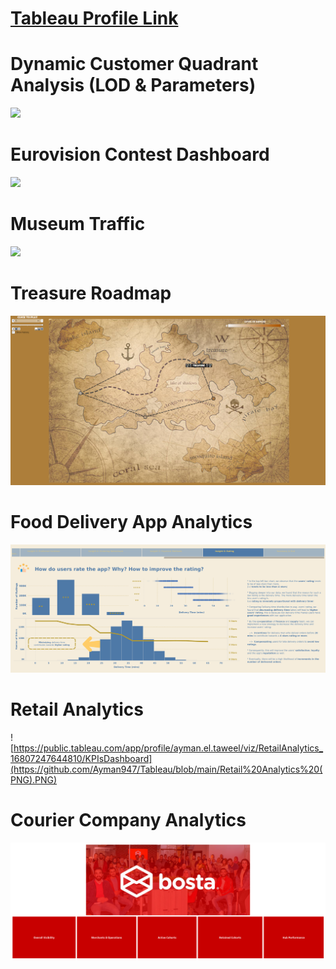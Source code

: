 
# [Tableau Profile Link](https://public.tableau.com/app/profile/ayman.el.taweel)


# **Dynamic Customer Quadrant Analysis (LOD & Parameters)**
![](https://github.com/Ayman947/Tableau-Vizs/blob/main/Customer%20Quadrant%20Analysis%20(PNG).PNG)


# **Eurovision Contest Dashboard**
![](https://github.com/Ayman947/Tableau-Vizs/blob/main/Eurovision%20Contest%20Dashboard%20(PNG).PNG)


# **Museum Traffic**
![](https://github.com/Ayman947/Tableau-Vizs/blob/main/Museum%20Traffic%20(PNG).PNG)


# **Treasure Roadmap**
![](https://github.com/Ayman947/Tableau/blob/main/Trasure%20Journey%20(PNG).PNG)

# **Food Delivery App Analytics**
![](https://github.com/Ayman947/Tableau/blob/main/Food%20Delivery%20App.png)


# **Retail Analytics**
![https://public.tableau.com/app/profile/ayman.el.taweel/viz/RetailAnalytics_16807247644810/KPIsDashboard](https://github.com/Ayman947/Tableau/blob/main/Retail%20Analytics%20(PNG).PNG)


# **Courier Company Analytics**
![](https://github.com/Ayman947/Tableau/blob/main/Courier%20Company%20Analytics%20(PNG).png)
